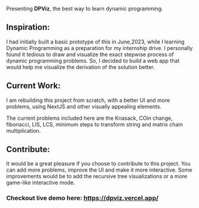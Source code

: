 Presenting **DPViz**, the best way to learn dynamic programming.

## Inspiration:
I had initially built a basic prototype of this in June,2023, while I learning Dynamic Programming as a preparation for my internship drive. I personally found it tedious to draw and visualize the exact stepwise process of dynamic programming problems. So, I decided to build a web app that would help me visualize the derivation of the solution better.

## Current Work:
I am rebuilding this project from scratch, with a better UI and more problems, using NextJS and other visually appealing elements.

The current problems included here are the Knasack, COin change, fibonacci, LIS, LCS, minimum steps to transform string and matrix chain multiplication.


## Contribute:
It would be a great pleasure if you choose to contribute to this project. You can add more problems, improve the UI and make it more interactive. Some improvements would be to add the recursive tree visualizations or a more game-like interactive mode.


### Checkout live demo here: https://dpviz.vercel.app/
